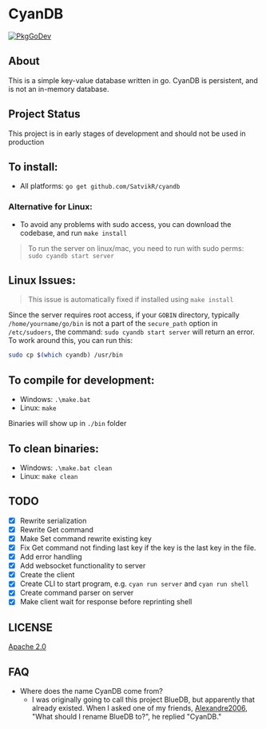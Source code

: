 # CyanDB

[![PkgGoDev](https://pkg.go.dev/badge/github.com/SatvikR/cyandb)](https://pkg.go.dev/github.com/SatvikR/cyandb)

## About

This is a simple key-value database written in go. CyanDB is persistent,
and is not an in-memory database.

## Project Status

This project is in early stages of development and should not be used in production

## To install:

- All platforms: `go get github.com/SatvikR/cyandb`

### Alternative for Linux:

- To avoid any problems with sudo access, you can download the codebase, and run `make install`

> To run the server on linux/mac, you need to run with sudo perms:
> `sudo cyandb start server`

## Linux Issues:

> This issue is automatically fixed if installed using `make install`

Since the server requires root access, if your `GOBIN` directory, typically `/home/yourname/go/bin` is not a part of the
`secure_path` option in `/etc/sudoers`, the command: `sudo cyandb start server` will return an error. To work around this, you can run this:

```bash
sudo cp $(which cyandb) /usr/bin
```



## To compile for development:

- Windows:
  `.\make.bat`
- Linux:
  `make`

Binaries will show up in `./bin` folder

## To clean binaries:
- Windows:
  `.\make.bat clean`
- Linux:
  `make clean`

## TODO

- [x] Rewrite serialization
- [x] Rewrite Get command
- [x] Make Set command rewrite existing key
- [x] Fix Get command not finding last key if the key is the last key in the file.
- [x] Add error handling
- [x] Add websocket functionality to server
- [x] Create the client
- [x] Create CLI to start program, e.g. `cyan run server` and `cyan run shell`
- [x] Create command parser on server
- [x] Make client wait for response before reprinting shell

## LICENSE

[Apache 2.0](https://github.com/SatvikR/cyandb/blob/master/LICENSE)

## FAQ

- Where does the name CyanDB come from?
  - I was originally going to call this project BlueDB, but apparently that already existed.
    When I asked one of my friends, [Alexandre2006](https://github.com/Alexandre2006), "What should I rename BlueDB to?", he replied "CyanDB."

